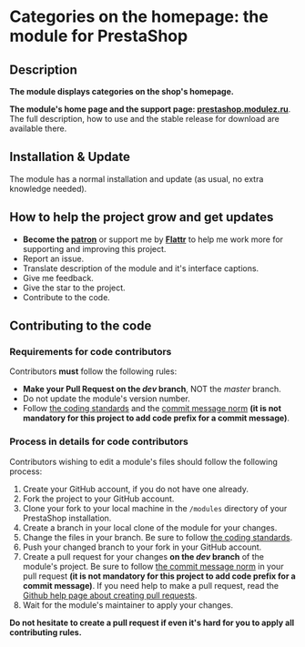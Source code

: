 # Categories on the homepage: the module for PrestaShop

## Description
**The module displays categories on the shop's homepage.**

**The module's home page and the support page: [prestashop.modulez.ru][4]**.
The full description, how to use and the stable release for download are available there.

## Installation & Update
The module has a normal installation and update (as usual, no extra knowledge needed).

## How to help the project grow and get updates
* **Become the [patron][5]** or support me by **[Flattr][6]** to help me work more for supporting and improving this project.
* Report an issue.
* Translate description of the module and it's interface captions.
* Give me feedback.
* Give the star to the project.
* Contribute to the code.

## Contributing to the code

### Requirements for code contributors

Contributors **must** follow the following rules:

* **Make your Pull Request on the *dev* branch**, NOT the *master* branch.
* Do not update the module's version number.
* Follow [the coding standards][1] and the [commit message norm][2] **(it is not mandatory for this project to add code prefix for a commit message)**.

### Process in details for code contributors

Contributors wishing to edit a module's files should follow the following process:

1. Create your GitHub account, if you do not have one already.
2. Fork the project to your GitHub account.
3. Clone your fork to your local machine in the ```/modules``` directory of your PrestaShop installation.
4. Create a branch in your local clone of the module for your changes.
5. Change the files in your branch. Be sure to follow [the coding standards][1].
6. Push your changed branch to your fork in your GitHub account.
7. Create a pull request for your changes **on the *dev* branch** of the module's project.
   Be sure to follow [the commit message norm][2] in your pull request
   **(it is not mandatory for this project to add code prefix for a commit message)**.
   If you need help to make a pull request, read the [Github help page about creating pull requests][3].
8. Wait for the module's maintainer to apply your changes.

**Do not hesitate to create a pull request if even it's hard for you to apply all contributing rules.**

[1]: http://doc.prestashop.com/display/PS16/Coding+Standards
[2]: http://doc.prestashop.com/display/PS16/How+to+write+a+commit+message
[3]: https://help.github.com/articles/using-pull-requests
[4]: https://prestashop.modulez.ru/en/frontend-features/31-block-of-categories-on-the-homepage.html
[5]: https://www.patreon.com/zapalm
[6]: https://flattr.com/@zapalm

